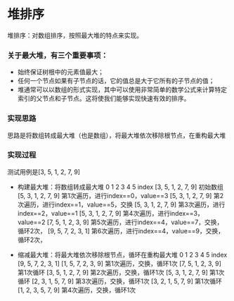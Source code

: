 # 堆排序

堆排序：对数组排序，按照最大堆的特点来实现。

### 关于最大堆，有三个重要事项：

- 始终保证树根中的元素值最大；
- 任何一个节点如果有子节点的话，它的值总是大于它所有的子节点的值；
- 堆通常可以以数组的形式实现，其中可以使用非常简单的数学公式来计算特定索引的父节点和子节点。这将使我们能够实现快速有效的排序。

### 实现思路

思路是将数组转成最大堆（也是数组），将最大堆依次移除根节点，在重构最大堆

### 实现过程
测试用例是[3, 5, 1, 2, 7, 9]
- 构建最大堆：将数组转成最大堆
0   1  2  3  4  5   index
[3, 5, 1, 2, 7, 9]  初始数组
[5, 3, 1, 2, 7, 9]  第1次遍历，进行index==0，value==3
[5, 3, 1, 2, 7, 9]  第2次遍历，进行index==1，value==5，交换
[5, 3, 1, 2, 7, 9]  第3次遍历，进行index==2，value==1
[5, 3, 1, 2, 7, 9]  第4次遍历，进行index==3，value==2
[7, 5, 1, 2, 3, 9]  第5次遍历，进行index==4，value==7，交换，循环2次，
[9, 5, 7, 2, 3, 1]  第6次遍历，进行index==4，value==9，交换，循环2次，

- 缩减最大堆：将最大堆依次移除根节点，循环在重构最大堆
0   1  2  3  4  5   index
[9, 5, 7, 2, 3, 1]
[1, 5, 7, 2, 3, 9] 第1次遍历，交换，循环1次
	[7, 5, 1, 2, 3, 9] 第1次循环
[3, 5, 1, 2, 7, 9] 第2次遍历，交换，循环1次
	[5, 3, 1, 2, 7, 9] 第1次循环
[2, 3, 1, 5, 7, 9] 第3次遍历，交换，循环1次
	[3, 2, 1, 5, 7, 9] 第1次循环
[1, 2, 3, 5, 7, 9] 第4次遍历，交换，循环1次